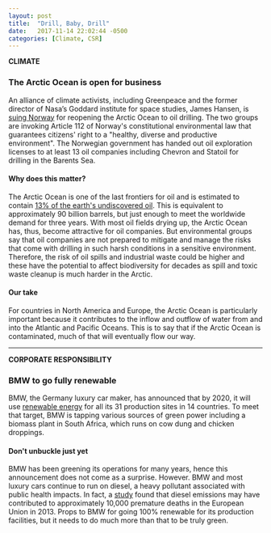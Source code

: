 ```yaml
---
layout: post
title:  "Drill, Baby, Drill"
date:   2017-11-14 22:02:44 -0500
categories: [Climate, CSR]
---
```


**CLIMATE**

### The Arctic Ocean is open for business

An alliance of climate activists, including Greenpeace and the former director of Nasa’s Goddard institute for space studies, James Hansen, is [suing Norway](https://www.theguardian.com/environment/2016/oct/18/norway-faces-climate-lawsuit-over-oil-exploration-plans) for reopening the Arctic Ocean to oil drilling. The two groups are invoking Article 112 of Norway's constitutional environmental law that guarantees citizens' right to a "healthy, diverse and productive environment". The Norwegian government has handed out oil exploration licenses to at least 13 oil companies including Chevron and Statoil for drilling in the Barents Sea.

#### Why does this matter?

The Arctic Ocean is one of the last frontiers for oil and is estimated to contain [13% of the earth's undiscovered oil](http://www.greenpeace.org/international/en/campaigns/climate-change/arctic-impacts/The-dangers-of-Arctic-oil/). This is equivalent to approximately 90 billion barrels, but just enough to meet the worldwide demand for three years. With most oil fields drying up, the Arctic Ocean has, thus, become attractive for oil companies. But environmental groups say that oil companies are not prepared to mitigate and manage the risks that come with drilling in such harsh conditions in a sensitive environment. Therefore, the risk of oil spills and industrial waste could be higher and these have the potential to affect biodiversity for decades as spill and toxic waste cleanup is much harder in the Arctic.

#### Our take

For countries in North America and Europe, the Arctic Ocean is particularly important because it contributes to the inflow and outflow of water from and into the Atlantic and Pacific Oceans. This is to say that if the Arctic Ocean is contaminated, much of that will eventually flow our way.

* * *

**CORPORATE RESPONSIBILITY**

### BMW to go fully renewable

BMW, the Germany luxury car maker, has announced that by 2020, it will use [renewable energy](https://www.bloomberg.com/news/articles/2017-11-14/bmw-dumps-coal-for-cow-pies-in-pledge-for-100-renewable-power) for all its 31 production sites in 14 countries. To meet that target, BMW is tapping various sources of green power including a biomass plant in South Africa, which runs on cow dung and chicken droppings.

#### Don't unbuckle just yet

BMW has been greening its operations for many years, hence this announcement does not come as a surprise. However. BMW and most luxury cars continue to run on diesel, a heavy pollutant associated with public health impacts. In fact, a [study](http://pure.iiasa.ac.at/14823/) found that diesel emissions may have contributed to approximately 10,000 premature deaths in the European Union in 2013. Props to BMW for going 100% renewable for its production facilities, but it needs to do much more than that to be truly green.

